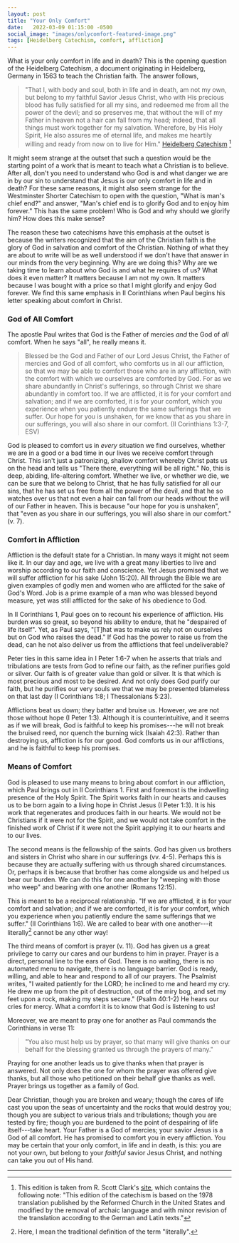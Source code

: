 ```yaml
---
layout: post
title: "Your Only Comfort"
date:   2022-03-09 01:15:00 -0500
social_image: "images/onlycomfort-featured-image.png"
tags: [Heidelberg Catechism, comfort, affliction]
---
```


What is your only comfort in life and in death? This is the opening
question of the Heidelberg Catechism, a document originating in
Heidelberg, Germany in 1563 to teach the Christian faith. The answer
follows,

> "That I, with body and soul, both in life and in death, am not my own,
> but belong to my faithful Savior Jesus Christ, who with His precious
> blood has fully satisfied for all my sins, and redeemed me from all
> the power of the devil; and so preserves me, that without the will of
> my Father in heaven not a hair can fall from my head; indeed, that all
> things must work together for my salvation. Wherefore, by His Holy
> Spirit, He also assures me of eternal life, and makes me heartily
> willing and ready from now on to live for Him." 
> [Heidelberg Catechism](https://heidelblog.net/catechism/) [^1]

It might seem strange at the outset that such a question would be the
starting point of a work that is meant to teach what a Christian is to
believe. After all, don't you need to understand who God is and what
danger we are in by our sin to understand that Jesus is our only comfort
in life and in death? For these same reasons, it might also seem strange
for the Westminster Shorter Catechism to open with the question, "What
is man's chief end?" and answer, "Man's chief end is to glorify God and
to enjoy him forever." This has the same problem! Who is God and why
should we glorify him? How does this make sense?

The reason these two catechisms have this emphasis at the outset is
because the writers recognized that the aim of the Christian faith is
the glory of God in salvation and comfort of the Christian. Nothing of
what they are about to write will be as well understood if we don't have
that answer in our minds from the very beginning. Why are we doing this?
Why are we taking time to learn about who God is and what he requires of
us? What does it even matter? It matters because I am not my own. It
matters because I was bought with a price so that I might glorify and
enjoy God forever. We find this same emphasis in II Corinthians when
Paul begins his letter speaking about comfort in Christ.

### God of All Comfort

The apostle Paul writes that God is the Father of mercies *and* the God
of *all* comfort. When he says "all", he really means it.

> Blessed be the God and Father of our Lord Jesus Christ, the Father of
> mercies and God of all comfort, who comforts us in all our affliction,
> so that we may be able to comfort those who are in any affliction,
> with the comfort with which we ourselves are comforted by God. For as
> we share abundantly in Christ\'s sufferings, so through Christ we
> share abundantly in comfort too. If we are afflicted, it is for your
> comfort and salvation; and if we are comforted, it is for your
> comfort, which you experience when you patiently endure the same
> sufferings that we suffer. Our hope for you is unshaken, for we know
> that as you share in our sufferings, you will also share in our
> comfort. (II Corinthians 1:3-7, ESV)

God is pleased to comfort us in *every* situation we find ourselves,
whether we are in a good or a bad time in our lives we receive comfort
through Christ. This isn't just a patronizing, shallow comfort whereby
Christ pats us on the head and tells us "There there, everything will be
all right." No, this is deep, abiding, life-altering comfort. Whether we
live, or whether we die, we can be sure that we belong to Christ, that
he has fully satisfied for all our sins, that he has set us free from
all the power of the devil, and that he so watches over us that not even
a hair can fall from our heads without the will of our Father in heaven.
This is because "our hope for you is unshaken", that "even as you share
in our sufferings, you will also share in our comfort." (v. 7).

### Comfort in Affliction

Affliction is the default state for a Christian. In many ways it might
not seem like it. In our day and age, we live with a great many
liberties to live and worship according to our faith and conscience. Yet
Jesus promised that we will suffer affliction for his sake (John 15:20).
All through the Bible we are given examples of godly men and women who
are afflicted for the sake of God's Word. Job is a prime example of a
man who was blessed beyond measure, yet was still afflicted for the sake
of his obedience to God.

In II Corinthians 1, Paul goes on to recount his experience of
affliction. His burden was so great, so beyond his ability to endure,
that he "despaired of life itself". Yet, as Paul says, "\[T\]hat was to
make us rely not on ourselves but on God who raises the dead." If God
has the power to raise us from the dead, can he not also deliver us from
the afflictions that feel undeliverable?

Peter ties in this same idea in I Peter 1:6-7 when he asserts that
trials and tribulations are tests from God to refine our faith, as the
refiner purifies gold or silver. Our faith is of greater value than gold
or silver. It is that which is most precious and most to be desired. And
not only does God purify our faith, but he purifies our very souls we
that we may be presented blameless on that last day (I Corinthians 1:8;
I Thessalonians 5:23).

Afflictions beat us down; they batter and bruise us. However, we are not
those without hope (I Peter 1:3). Although it is counterintuitive, and
it seems as if we will break, God is faithful to keep his promises---he
will not break the bruised reed, nor quench the burning wick (Isaiah
42:3). Rather than destroying us, affliction is for our good. God
comforts us in our afflictions, and he is faithful to keep his promises.

### Means of Comfort

God is pleased to use many means to bring about comfort in our
affliction, which Paul brings out in II Corinthians 1. First and
foremost is the indwelling presence of the Holy Spirit. The Spirit works
faith in our hearts and causes us to be born again to a living hope in
Christ Jesus (I Peter 1:3). It is his work that regenerates and produces
faith in our hearts. We would not be Christians if it were not for the
Spirit, and we would not take comfort in the finished work of Christ if
it were not the Spirit applying it to our hearts and to our lives.

The second means is the fellowship of the saints. God has given us
brothers and sisters in Christ who share in our sufferings (vv. 4-5).
Perhaps this is because they are actually suffering with us through
shared circumstances. Or, perhaps it is because that brother has come
alongside us and helped us bear our burden. We can do this for one
another by "weeping with those who weep" and bearing with one another
(Romans 12:15).

This is meant to be a reciprocal relationship. "If we are afflicted, it
is for your comfort and salvation; and if we are comforted, it is for
your comfort, which you experience when you patiently endure the same
sufferings that we suffer." (II Corinthians 1:6). We are called to bear
with one another---it literally[^2] cannot be any other way!

The third means of comfort is prayer (v. 11). God has given us a great
privilege to carry our cares and our burdens to him in prayer. Prayer is
a direct, personal line to the ears of God. There is no waiting, there
is no automated menu to navigate, there is no language barrier. God is
ready, willing, and able to hear and respond to all of our prayers. The
Psalmist writes, "I waited patiently for the LORD; he inclined to me and
heard my cry. He drew me up from the pit of destruction, out of the miry
bog, and set my feet upon a rock, making my steps secure." (Psalm 40:1-2)
He hears our cries for mercy. What a comfort it is to know that
God is listening to us!

Moreover, we are meant to pray one for another as Paul commands the Corinthians
in verse 11: 

> "You also must help us by prayer, so that many will give thanks on
> our behalf for the blessing granted us through the prayers of many."

Praying for one another leads us to give thanks when that prayer is
answered. Not only does the one for whom the prayer was offered give
thanks, but all those who petitioned on their behalf give thanks as
well. Prayer brings us together as a family of God.

Dear Christian, though you are broken and weary; though the cares of
life cast you upon the seas of uncertainty and the rocks that would
destroy you; though you are subject to various trials and tribulations;
though you are tested by fire; though you are burdened to the point of
despairing of life itself---take heart. Your Father is a God of mercies;
your savior Jesus is a God of all comfort. He has promised to comfort
you in every affliction. You may be certain that your only comfort, in
life and in death, is this: you are not your own, but belong to your
*faithful* savior Jesus Christ, and nothing can take you out of His
hand.

---

[^1]: This edition is taken from R. Scott Clark's [site](https://heidelblog.net/catechism/), which contains the following note: "This edition of the catechism is based on the 1978 translation published by the Reformed Church in the United States and modified by the removal of archaic language and with minor revision of the translation according to the German and Latin texts." 

[^2]: Here, I mean the traditional definition of the term "literally".


